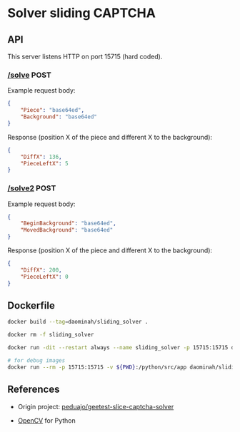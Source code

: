 # Solver sliding CAPTCHA

## API

This server listens HTTP on port 15715 (hard coded).

### [/solve](http://127.0.0.1:15715/solve) POST

Example request body:

````json
{
    "Piece": "base64ed",
    "Background": "base64ed"
}
````

Response (position X of the piece and different X to the background):

````json
{
    "DiffX": 136,
    "PieceLeftX": 5
}
````

### [/solve2](http://127.0.0.1:15715/solve2) POST

Example request body:

````json
{
    "BeginBackground": "base64ed",
    "MovedBackground": "base64ed"
}
````

Response (position X of the piece and different X to the background):

````json
{
    "DiffX": 200,
    "PieceLeftX": 0
}
````

## Dockerfile

````bash
docker build --tag=daominah/sliding_solver .

docker rm -f sliding_solver

docker run -dit --restart always --name sliding_solver -p 15715:15715 daominah/sliding_solver 

# for debug images
docker run --rm -p 15715:15715 -v ${PWD}:/python/src/app daominah/sliding_solver
````

## References

* Origin project: [peduajo/geetest-slice-captcha-solver](https://github.com/peduajo/geetest-slice-captcha-solver)

* [OpenCV](https://pypi.org/project/opencv-python/3.4.11.43/) for Python
